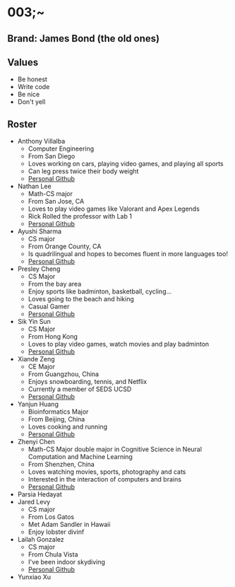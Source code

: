 # 003;~

## Brand: James Bond (the old ones)

## Values
 * Be honest
 * Write code
 * Be nice
 * Don't yell

## Roster
 * Anthony Villalba
   * Computer Engineering 
   * From San Diego
   * Loves working on cars, playing video games, and playing all sports
   * Can leg press twice their body weight 
   * [Personal Github](https://github.com/ToniV12)
 * Nathan Lee
   * Math-CS major
   * From San Jose, CA
   * Loves to play video games like Valorant and Apex Legends
   * Rick Rolled the professor with Lab 1
   * [Personal Github](https://github.com/NathanielLee896)
 * Ayushi Sharma
   * CS major
   * From Orange County, CA
   * Is quadrilingual and hopes to becomes fluent in more languages too!
   * [Personal Github](https://github.com/ayushiatsharma)
 * Presley Cheng
   * CS Major
   * From the bay area
   * Enjoy sports like badminton, basketball, cycling...
   * Loves going to the beach and hiking
   * Casual Gamer
   * [Personal Github](https://github.com/presley-cheng)
 * Sik Yin Sun
   * CS Major
   * From Hong Kong
   * Loves to play video games, watch movies and play badminton
   * [Personal Github](https://github.com/SikYinSun)
 * Xiande Zeng
   * CE Major
   * From Guangzhou, China
   * Enjoys snowboarding, tennis, and Netflix
   * Currently a member of SEDS UCSD
   * [Personal Github](https://github.com/martintsangxd)
 * Yanjun Huang
   * Bioinformatics Major
   * From Beijing, China
   * Loves cooking and running
   * [Personal Github](https://github.com/Simon-Huang1)
 * Zhenyi Chen
   * Math-CS Major double major in Cognitive Science in Neural Computation and Machine Learning
   * From Shenzhen, China
   * Loves watching movies, sports, photography and cats
   * Interested in the interaction of computers and brains
   * [Personal Github](https://github.com/JennyNo007)
 * Parsia Hedayat
 * Jared Levy
   * CS major
   * From Los Gatos
   * Met Adam Sandler in Hawaii
   * Enjoy lobster divinf
 * Lailah Gonzalez
   * CS major
   * From Chula Vista
   * I've been indoor skydiving
   * [Personal Github](https://github.com/l4gonzal)
 * Yunxiao Xu
